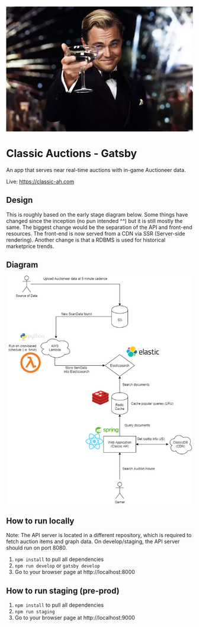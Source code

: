 ![logo](/the_great_gatsby_trailer.jpg)
# Classic Auctions - Gatsby
An app that serves near real-time auctions with in-game Auctioneer data.

Live: https://classic-ah.com
## Design
This is roughly based on the early stage diagram below. Some things have changed since the inception (no pun intended ^^) but it is still mostly the same. The biggest change would be the separation of the API and front-end resources. The front-end is now served from a CDN via SSR (Server-side rendering). Another change is that a RDBMS is used for historical marketprice trends.

## Diagram
![diagram](/ClassicAH.png)

## How to run locally
Note: The API server is located in a different repository, which is required to fetch auction items and graph data. On develop/staging, the API server should run on port 8080.

1. `npm install` to pull all dependencies
2. `npm run develop` or `gatsby develop`
3. Go to your browser page at http://localhost:8000

## How to run staging (pre-prod)
1. `npm install` to pull all dependencies
2. `npm run staging`
3. Go to your browser page at http://localhost:9000


